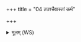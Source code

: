 +++
title = "04 तपश्चैवास्तां कर्म"

+++
<details><summary>मूलम् (WS)</summary>

तपश्चैवास्तां कर्म चान्तर्महत्यर्णवे ।  
तपो ह यज्ञे कर्मणस्तत् ते ज्येष्ठमुपासत ॥ ६ ॥
</details>
